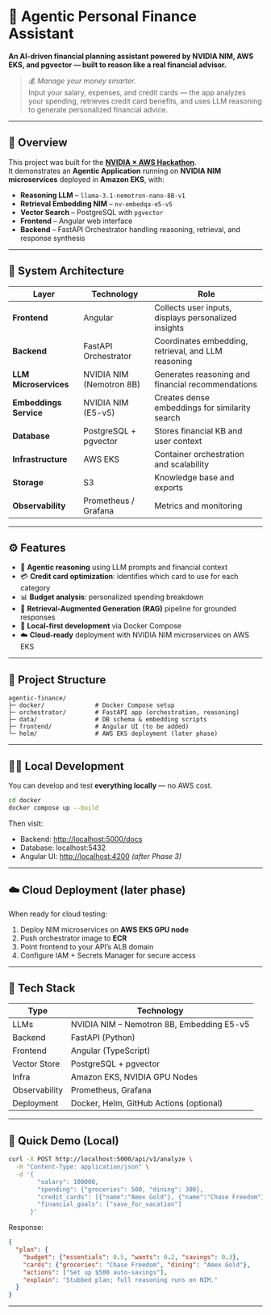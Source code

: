 # 🧠 Agentic Personal Finance Assistant

**An AI-driven financial planning assistant powered by NVIDIA NIM, AWS EKS, and pgvector — built to reason like a real financial advisor.**

> 💰 *Manage your money smarter.*  
> Input your salary, expenses, and credit cards — the app analyzes your spending, retrieves credit card benefits, and uses LLM reasoning to generate personalized financial advice.

---

## 🚀 Overview
This project was built for the **[NVIDIA × AWS Hackathon](https://nvidia-aws.devpost.com/)**.  
It demonstrates an **Agentic Application** running on **NVIDIA NIM microservices** deployed in **Amazon EKS**, with:

- **Reasoning LLM** – `llama-3.1-nemotron-nano-8B-v1`
- **Retrieval Embedding NIM** – `nv-embedqa-e5-v5`
- **Vector Search** – PostgreSQL with `pgvector`
- **Frontend** – Angular web interface
- **Backend** – FastAPI Orchestrator handling reasoning, retrieval, and response synthesis

---

## 🧩 System Architecture

| Layer | Technology | Role |
|-------|-------------|------|
| **Frontend** | Angular | Collects user inputs, displays personalized insights |
| **Backend** | FastAPI Orchestrator | Coordinates embedding, retrieval, and LLM reasoning |
| **LLM Microservices** | NVIDIA NIM (Nemotron 8B) | Generates reasoning and financial recommendations |
| **Embeddings Service** | NVIDIA NIM (E5-v5) | Creates dense embeddings for similarity search |
| **Database** | PostgreSQL + pgvector | Stores financial KB and user context |
| **Infrastructure** | AWS EKS | Container orchestration and scalability |
| **Storage** | S3 | Knowledge base and exports |
| **Observability** | Prometheus / Grafana | Metrics and monitoring |

---

## ⚙️ Features

- 🧠 **Agentic reasoning** using LLM prompts and financial context  
- 💳 **Credit card optimization**: identifies which card to use for each category  
- 📊 **Budget analysis**: personalized spending breakdown  
- 🔎 **Retrieval-Augmented Generation (RAG)** pipeline for grounded responses  
- 🧰 **Local-first development** via Docker Compose  
- ☁️ **Cloud-ready** deployment with NVIDIA NIM microservices on AWS EKS  

---

## 🧱 Project Structure

```
agentic-finance/
├─ docker/              # Docker Compose setup
├─ orchestrator/        # FastAPI app (orchestration, reasoning)
├─ data/                # DB schema & embedding scripts
├─ frontend/            # Angular UI (to be added)
└─ helm/                # AWS EKS deployment (later phase)
```

---

## 🧑‍💻 Local Development

You can develop and test **everything locally** — no AWS cost.

```bash
cd docker
docker compose up --build
```

Then visit:
- Backend: [http://localhost:5000/docs](http://localhost:5000/docs)
- Database: localhost:5432  
- Angular UI: [http://localhost:4200](http://localhost:4200) *(after Phase 3)*

---

## ☁️ Cloud Deployment (later phase)

When ready for cloud testing:
1. Deploy NIM microservices on **AWS EKS GPU node**  
2. Push orchestrator image to **ECR**  
3. Point frontend to your API’s ALB domain  
4. Configure IAM + Secrets Manager for secure access  

---

## 🧭 Tech Stack

| Type | Technology |
|------|-------------|
| LLMs | NVIDIA NIM – Nemotron 8B, Embedding E5-v5 |
| Backend | FastAPI (Python) |
| Frontend | Angular (TypeScript) |
| Vector Store | PostgreSQL + pgvector |
| Infra | Amazon EKS, NVIDIA GPU Nodes |
| Observability | Prometheus, Grafana |
| Deployment | Docker, Helm, GitHub Actions (optional) |

---

## 🧪 Quick Demo (Local)

```bash
curl -X POST http://localhost:5000/api/v1/analyze \
  -H "Content-Type: application/json" \
  -d '{
        "salary": 100000,
        "spending": {"groceries": 500, "dining": 300},
        "credit_cards": [{"name":"Amex Gold"}, {"name":"Chase Freedom"}],
        "financial_goals": ["save_for_vacation"]
      }'
```

Response:

```json
{
  "plan": {
    "budget": {"essentials": 0.5, "wants": 0.2, "savings": 0.3},
    "cards": {"groceries": "Chase Freedom", "dining": "Amex Gold"},
    "actions": ["Set up $500 auto-savings"],
    "explain": "Stubbed plan; full reasoning runs on NIM."
  }
}
```

---





